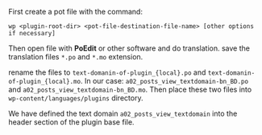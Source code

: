 First create a pot file with the command:

`wp <plugin-root-dir> <pot-file-destination-file-name> [other options if necessary]`

Then open file with **PoEdit** or other software and do translation.
save the translation files `*.po` and `*.mo` extension.

rename the files to `text-domanin-of-plugin_{local}.po` and `text-domanin-of-plugin_{local}.mo`.
In our case: `a02_posts_view_textdomain-bn_BD.po` and `a02_posts_view_textdomain-bn_BD.mo`.
Then place these two files into `wp-content/languages/plugins` directory.

We have defined the text domain `a02_posts_view_textdomain` into the header section of the plugin base file.